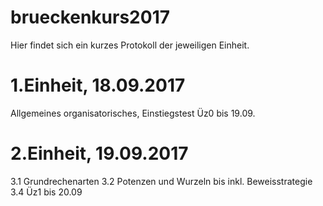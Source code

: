 # brueckenkurs2017

Hier findet sich ein kurzes Protokoll der jeweiligen Einheit.

# 1.Einheit, 18.09.2017
Allgemeines organisatorisches, Einstiegstest
Üz0 bis 19.09.

# 2.Einheit, 19.09.2017
3.1 Grundrechenarten
3.2 Potenzen und Wurzeln 
bis inkl. Beweisstrategie 3.4
Üz1 bis 20.09
